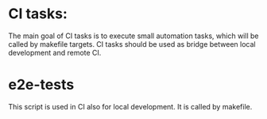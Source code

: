 # CI tasks:

The main goal of CI tasks is to execute small automation tasks, which will be called by makefile targets.
CI tasks should be used as bridge between local development and remote CI.

# e2e-tests

This script is used in CI also for local development. It is called by makefile.
